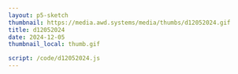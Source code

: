 ```yaml
---
layout: p5-sketch
thumbnail: https://media.awd.systems/media/thumbs/d12052024.gif
title: d12052024
date: 2024-12-05
thumbnail_local: thumb.gif

script: /code/d12052024.js
---
```

